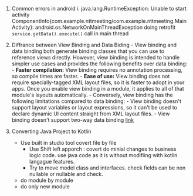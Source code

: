 1. Common errors in android
  i. java.lang.RuntimeException: Unable to start activity ComponentInfo{com.example.nttmeeting/com.example.nttmeeting.MainActivity}: 
  android.os.NetworkOnMainThreadException doing retrofit `service.getData().execute()` call in main thread
  
  
2. Diffrance between View Binding and Data Biding
        - View binding and data binding both generate binding classes that you can use to reference views directly. However, view binding is intended to handle simpler use cases and provides the following benefits over data binding:
        - **Faster compilation:** View binding requires no annotation processing, so compile times are faster.
        - **Ease of use:** View binding does not require specially-tagged XML layout files, so it is faster to adopt in your apps. Once you enable view binding in a module, it applies to all of that module's layouts automatically.
        - Conversely, view binding has the following limitations compared to data binding:
            - View binding doesn't support layout variables or layout expressions, so it can't be used to declare dynamic UI content straight from XML layout files.
            - View binding doesn't support two-way data binding [link](https://developer.android.com/topic/libraries/view-binding#data-binding)

3. Converting Java Project to Kotlin
   - Use built in studio tool covert file by file
        - Use Shift left apporch : covert do minial changes to business logic code. use java code as it is without modifiing with kotlin langague features.
        - Try to move model class and interfaces. check fields can be non nullable or nullable and check.
   - do module by module
   - do only new module
    
     
